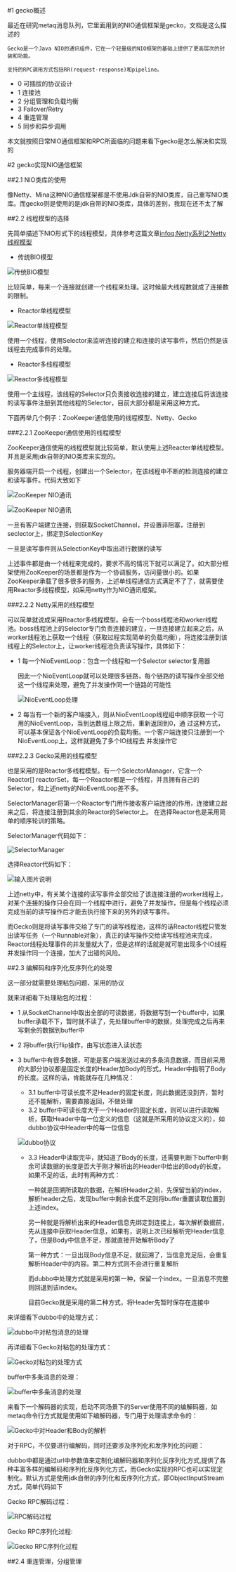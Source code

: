 #1 gecko概述

最近在研究metaq消息队列，它里面用到的NIO通信框架是gecko，文档是这么描述的

	Gecko是一个Java NIO的通讯组件，它在一个轻量级的NIO框架的基础上提供了更高层次的封装和功能。

	支持的RPC调用方式包括RR(request-response)和pipeline。

-	0 可插拔的协议设计 
-	1 连接池 
-	2 分组管理和负载均衡 
-	3 Failover/Retry 
-	4 重连管理 
-	5 同步和异步调用

本文就按照日常NIO通信框架和RPC所面临的问题来看下gecko是怎么解决和实现的

#2 gecko实现NIO通信框架

##2.1 NIO类库的使用

像Netty、Mina这种NIO通信框架都是不使用Jdk自带的NIO类库，自己重写NIO类库。而gecko则是使用的是jdk自带的NIO类库，具体的差别，我现在还不太了解

##2.2 线程模型的选择

先简单描述下NIO形式下的线程模型，具体参考这篇文章[infoq:Netty系列之Netty线程模型](http://www.infoq.com/cn/articles/netty-threading-model)

-	传统BIO模型

![传统BIO模型](https://static.oschina.net/uploads/img/201510/20083738_I5mX.png "传统BIO模型")

比较简单，每来一个连接就创建一个线程来处理。这时候最大线程数就成了连接数的限制。

-	Reactor单线程模型

![Reactor单线程模型](https://static.oschina.net/uploads/img/201510/31082759_7QTr.png "Reactor单线程模型")

使用一个线程，使用Selector来监听连接的建立和连接的读写事件，然后仍然是该线程去完成事件的处理。

-	Reactor多线程模型

![Reactor多线程模型](https://static.oschina.net/uploads/img/201510/20083315_ObVg.png "Reactor多线程模型")

使用一个主线程，该线程的Selector只负责接收连接的建立，建立连接后将该连接的读写事件注册到其他线程的Selector，目前大部分都是采用这种方式。

下面再举几个例子：ZooKeeper通信使用的线程模型、Netty、Gecko

###2.2.1 ZooKeeper通信使用的线程模型

ZooKeeper通信使用的线程模型就比较简单，默认使用上述Reacter单线程模型。并且是采用jdk自带的NIO类库来实现的。

服务器端开启一个线程，创建出一个Selector，在该线程中不断的检测连接的建立和读写事件。代码大致如下

![ZooKeeper NIO通讯](https://static.oschina.net/uploads/img/201510/29084554_s23M.png "ZooKeeper NIO通讯")

![ZooKeeper NIO通讯](https://static.oschina.net/uploads/img/201510/29084702_84Lh.png "ZooKeeper NIO通讯")

一旦有客户端建立连接，则获取SocketChannel，并设置非阻塞，注册到seclector上，绑定到SelectionKey

一旦是读写事件则从SelectionKey中取出进行数据的读写

上述事件都是由一个线程来完成的，要求不高的情况下就可以满足了。如大部分框架使用ZooKeeper的场景都是作为一个协调服务，访问量很小的。如果ZooKeeper承载了很多很多的服务，上述单线程通信方式满足不了了，就需要使用Reactor多线程模型，如采用netty作为NIO通讯框架。

###2.2.2 Netty采用的线程模型

可以简单就说成采用Reactor多线程模型。会有一个boss线程池和worker线程池。boss线程池上的Selector专门负责连接的建立，一旦连接建立起来之后，从worker线程池上获取一个线程（获取过程实现简单的负载均衡），将连接注册到该线程上的Selector上，让worker线程池负责读写操作，具体如下：

-	1 每一个NioEventLoop：包含一个线程和一个Selector selector复用器

	因此一个NioEventLoop就可以处理很多链路，每个链路的读写操作全部交给这一个线程来处理，避免了并发操作同一个链路的可能性

	![NioEventLoop处理](https://static.oschina.net/uploads/img/201511/01202038_1gFO.png "NioEventLoop处理")

-	2 每当有一个新的客户端接入，则从NioEventLoop线程组中顺序获取一个可用的NioEventLoop，当到达数组上限之后，重新返回到0，通	过这种方式，可以基本保证各个NioEventLoop的负载均衡。一个客户端连接只注册到一个NioEventLoop上，这样就避免了多个IO线程去	并发操作它

###2.2.3 Gecko采用的线程模型

也是采用的是Reactor多线程模型。有一个SelectorManager，它含一个Reactor[] reactorSet，每一个Reactor都是一个线程，并且拥有自己的Selector，和上述netty的NioEventLoop差不多。

SelectorManager将第一个Reactor专门用作接收客户端连接的作用，连接建立起来之后，将连接注册到其余的Reactor的Selector上。 
在选择Reactor也是采用简单的顺序轮训的策略。

SelectorManager代码如下：

![SelectorManager](https://static.oschina.net/uploads/img/201511/22204833_ANbX.png "SelectorManager")

选择Reactor代码如下：

![输入图片说明](https://static.oschina.net/uploads/img/201511/22205031_nt0F.png "在这里输入图片标题")

上述netty中，有关某个连接的读写事件全部交给了该连接注册的worker线程上，对某个连接的操作只会在同一个线程中进行，避免了并发操作，但是每个线程必须完成当前的读写操作后才能去执行接下来的另外的读写事件。

而Gecko则是将读写事件交给了专门的读写线程池，这样的话Reactor线程只管发出读写任务（一个Runnable对象），真正的读写操作交给读写线程池来完成，Reactor线程处理事件的并发量就大了，但是这样的话就是就可能出现多个IO线程并发操作同一个连接，加大了出错的风险。

##2.3 编解码和序列化反序列化的处理

这一部分就需要处理粘包问题、采用的协议

就来详细看下处理粘包的过程：

-	1 从SocketChannel中取出全部的可读数据，将数据写到一个buffer中，如果buffer承载不下，暂时就不读了，先处理buffer中的数据，处理完成之后再来写剩余的数据到buffer中

-	2 将buffer执行flip操作，由写状态进入读状态

-	3 buffer中有很多数据，可能是客户端发送过来的多条消息数据，而目前采用的大部分协议都是固定长度的Header加Body的形式，Header中指明了Body的长度。这样的话，肯能就存在几种情况：

	-	3.1 buffer中可读长度不足Header的固定长度，则此数据还没到齐，暂时还不能解析，需要直接返回，不做处理
	-	3.2 buffer中可读长度大于一个Header的固定长度，则可以进行读取解析，获取Header中每一位定义的信息（这就是所采用的协议定义的），如dubbo协议中Header中的每一位信息

	![dubbo协议](https://static.oschina.net/uploads/img/201510/31090546_37Uy.png "dubbo协议")

	-	3.3 Header中读取完毕，就知道了Body的长度，还需要判断下buffer中剩余可读数据的长度是否大于刚才解析出的Header中给出的Body的长度，如果不足的话，此时有两种方式：
	
		一种就是回溯所读取的数据，在解析Header之前，先保留当前的index，解析header之后，发现buffer中剩余长度不足则将buffer重置读取位置到上述index。

		另一种就是将解析出来的Header信息先绑定到连接上，每次解析数据前，先从连接中获取Header信息，如果有，说明上次已经解析完Header信息了，但是Body中信息不足，那就直接开始解析Body了

		第一种方式：一旦出现Body信息不足，就回溯了，当信息充足后，会重复解析Header中的内容。第二种方式则不会进行重复解析

		而dubbo中处理方式就是采用的第一种，保留一个index。一旦消息不完整则回退到该index。

		目前Gecko就是采用的第二种方式，将Header先暂时保存在连接中

		
来详细看下dubbo中的处理方式：

![dubbo中对粘包消息的处理](https://static.oschina.net/uploads/img/201511/22224214_Ky1d.png "dubbo中对粘包消息的处理")


再详细看下Gecko对粘包的处理方式：

![Gecko对粘包的处理方式](https://static.oschina.net/uploads/img/201511/22230052_4CBc.png "Gecko对粘包的处理方式")


buffer中多条消息的处理：

![buffer中多条消息的处理](https://static.oschina.net/uploads/img/201511/22230540_wVGF.png "buffer中多条消息的处理")

来看下一个解码器的实现，启动不同场景下的Server使用不同的编解码器，如metaq命令行方式就是使用如下编解码器，专门用于处理请求命令的：

![Gecko中对Header和Body的解析](https://static.oschina.net/uploads/img/201511/22222912_141f.png "Gecko中对Header和Body的解析")

对于RPC，不仅要进行编解码，同时还要涉及序列化和发序列化的问题：

dubbo中都是通过url中参数值来定制化编解码器和序列化反序列化方式,提供了各种丰富多样的编解码和序列化反序列化方式，而Gecko实现的RPC也可以实现定制化。默认方式是使用jdk自带的序列化和反序列化方式，即ObjectInputStream方式，简单代码如下

Gecko RPC解码过程：

![RPC解码过程](https://static.oschina.net/uploads/img/201511/23081934_HyMV.png "RPC解码过程")

Gecko RPC序列化过程:

![Gecko RPC序列化过程](https://static.oschina.net/uploads/img/201511/23082218_xfJk.png "Gecko RPC序列化过程")

##2.4 重连管理，分组管理








